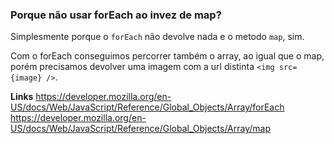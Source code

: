 ### Porque não usar forEach ao invez de map?

Simplesmente porque o `forEach` não devolve nada e o metodo `map`, sim.

Com o forEach conseguimos percorrer também o array, ao igual que o map, porém precisamos devolver uma imagem com a url distinta `<img src={image} />`.

**Links**
https://developer.mozilla.org/en-US/docs/Web/JavaScript/Reference/Global_Objects/Array/forEach
https://developer.mozilla.org/en-US/docs/Web/JavaScript/Reference/Global_Objects/Array/map